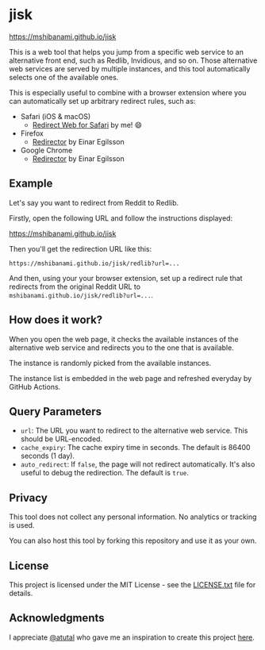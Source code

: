 # jisk

<https://mshibanami.github.io/jisk>

This is a web tool that helps you jump from a specific web service to an alternative front end, such as Redlib, Invidious, and so on. Those alternative web services are served by multiple instances, and this tool automatically selects one of the available ones.

This is especially useful to combine with a browser extension where you can automatically set up arbitrary redirect rules, such as:

- Safari (iOS & macOS)
    - [Redirect Web for Safari](https://apps.apple.com/au/app/redirect-web-for-safari/id1571283503) by me! 😄
- Firefox
    - [Redirector](https://addons.mozilla.org/en-US/firefox/addon/redirector/) by Einar Egilsson
- Google Chrome
    - [Redirector](https://chromewebstore.google.com/detail/redirector/ocgpenflpmgnfapjedencafcfakcekcd) by Einar Egilsson

## Example

Let's say you want to redirect from Reddit to Redlib.

Firstly, open the following URL and follow the instructions displayed:

<https://mshibanami.github.io/jisk>

Then you'll get the redirection URL like this:

```url
https://mshibanami.github.io/jisk/redlib?url=...
```

And then, using your your browser extension, set up a redirect rule that redirects from the original Reddit URL to `mshibanami.github.io/jisk/redlib?url=...`.

## How does it work?

When you open the web page, it checks the available instances of the alternative web service and redirects you to the one that is available.

The instance is randomly picked from the available instances.

The instance list is embedded in the web page and refreshed everyday by GitHub Actions.

## Query Parameters

- `url`: The URL you want to redirect to the alternative web service. This should be URL-encoded.
- `cache_expiry`: The cache expiry time in seconds. The default is 86400 seconds (1 day).
- `auto_redirect`: If `false`, the page will not redirect automatically. It's also useful to debug the redirection. The default is `true`.

## Privacy

This tool does not collect any personal information. No analytics or tracking is used.

You can also host this tool by forking this repository and use it as your own.

## License

This project is licensed under the MIT License - see the [LICENSE.txt](LICENSE.txt) file for details.

## Acknowledgments

I appreciate [@atutal](https://github.com/atutal) who gave me an inspiration to create this project [here](https://github.com/mshibanami/redirect-web/issues/61).
